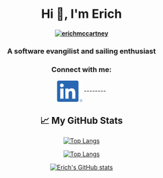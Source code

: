 <h1 align="center">Hi 👋, I'm Erich</h1>

<h4 align="center">
  <a href="https://kemmekcorp.com" target="blank">
    <img src="https://github.com/erichmccartney/home/blob/main/images/kemmek-icon.jpg" alt="erichmccartney" height="100"/>    </a>
</h4>

<h3 align="center">A software evangilist and sailing enthusiast</h3>

<h3 align="center">Connect with me:</h3>
<div align="center">
    <a href="https://linkedin.com/in/emccartney" target="blank"><img align="center" src="images/linkedin.png" alt="erichmccartney" height="50"/></a>
--------

## &#x1f4c8; My GitHub Stats

[![Top Langs](https://github-readme-stats.vercel.app/api/top-langs/?username=<erichmccartney>&hide=java,html,css&theme=radical)](https://github.com/erichmccartney/github-readme-stats)

[![Top Langs](https://github-readme-stats.vercel.app/api/top-langs/?username=erichmccartney)](https://github.com/erichmccartney/github-readme-stats)

[![Erich's GitHub stats](https://github-readme-stats.vercel.app/api?username=<erichmccartney>&theme=radical)](https://github.com/erichmccartney/github-readme-stats)
